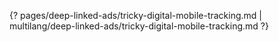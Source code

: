 {? pages/deep-linked-ads/tricky-digital-mobile-tracking.md | multilang/deep-linked-ads/tricky-digital-mobile-tracking.md ?}
